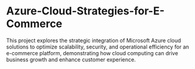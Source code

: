 # Azure-Cloud-Strategies-for-E-Commerce
This project explores the strategic integration of Microsoft Azure cloud solutions to optimize scalability, security, and operational efficiency for an e-commerce platform, demonstrating how cloud computing can drive business growth and enhance customer experience.
